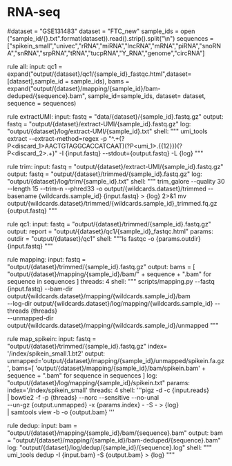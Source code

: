 # RNA-seq
#dataset = "GSE131483"
dataset = "FTC_new"
sample_ids = open ("sample_id/{}.txt".format(dataset)).read().strip().split("\n")
sequences = ["spikein_small","univec","rRNA","miRNA","lncRNA","mRNA","piRNA","snoRNA","snRNA","srpRNA","tRNA","tucpRNA","Y_RNA","genome","circRNA"]




rule all:
    input:
        qc1 = expand("output/{dataset}/qc1/{sample_id}_fastqc.html",dataset=[dataset],sample_id = sample_ids),
        bams = expand("output/{dataset}/mapping/{sample_id}/bam-deduped/{sequence}.bam", sample_id=sample_ids, dataset= dataset, sequence =  sequences)

rule extractUMI:
    input:
        fastq = "data/{dataset}/{sample_id}.fastq.gz"
    output:
        fastq = "output/{dataset}/extract-UMI/{sample_id}.fastq.gz" 
    log:
        "output/{dataset}/log/extract-UMI/{sample_id}.txt" 
    shell:
        """
        umi_tools extract --extract-method=regex  -p "^.+(?P<discard_1>AACTGTAGGCACCATCAAT)(?P<umi_1>.{{12}})(?P<discard_2>.+)" -I {input.fastq} --stdout={output.fastq} -L {log}
        """


rule trim:
    input:
        fastq = "output/{dataset}/extract-UMI/{sample_id}.fastq.gz"
    output:
        fastq = "output/{dataset}/trimmed/{sample_id}.fastq.gz"
    log:
        "output/{dataset}/log/trim/{sample_id}.txt"
    shell:
        """
        trim_galore --quality 30 --length 15 --trim-n --phred33 -o output/{wildcards.dataset}/trimmed --basename {wildcards.sample_id} {input.fastq} > {log} 2>&1
        mv output/{wildcards.dataset}/trimmed/{wildcards.sample_id}_trimmed.fq.gz {output.fastq}
        """


rule qc1:
    input:
        fastq = "output/{dataset}/trimmed/{sample_id}.fastq.gz"
    output:
        report = "output/{dataset}/qc1/{sample_id}_fastqc.html"
    params:
        outdir = "output/{dataset}/qc1"
    shell:
        """ls
        fastqc -o {params.outdir} {input.fastq}
        """

rule mapping:
    input:
        fastq = "output/{dataset}/trimmed/{sample_id}.fastq.gz"
    output:
        bams = [ "output/{dataset}/mapping/{sample_id}/bam/" + sequence + ".bam" for sequence in sequences ]
    threads:
        4
    shell:
        """
        scripts/mapping.py --fastq {input.fastq} --bam-dir output/{wildcards.dataset}/mapping/{wildcards.sample_id}/bam \
        --log-dir output/{wildcards.dataset}/log/mapping/{wildcards.sample_id} --threads {threads} \
        --unmapped-dir output/{wildcards.dataset}/mapping/{wildcards.sample_id}/unmapped
        """ 
        
        
rule map_spikein:
    input:
        fastq = "output/{dataset}/trimmed/{sample_id}.fastq.gz"
        index= '/index/spikein_small.1.bt2'
    output:
        unmapped='output/{dataset}/mapping/{sample_id}/unmapped/spikein.fa.gz',
        bams=[ 'output/{dataset}/mapping/{sample_id}/bam/spikein.bam' + sequence + ".bam" for sequence in sequences ]
    log:
        "output/{dataset}/log/mapping/{sample_id}/spikein.txt"
    params:
        index='/index/spikein_small'
    threads: 
        4
    shell:
        '''pigz -d -c {input.reads} \
        | bowtie2 -f -p {threads} --norc --sensitive --no-unal \
            --un-gz {output.unmapped} -x {params.index} - -S - > {log}\
        | samtools view -b -o {output.bam}
        '''



rule dedup:
    input:
        bam = "output/{dataset}/mapping/{sample_id}/bam/{sequence}.bam"
    output:
        bam = "output/{dataset}/mapping/{sample_id}/bam-deduped/{sequence}.bam"
    log:
        "output/{dataset}/log/dedup/{sample_id}/{sequence}.log"
    shell:
        """
        umi_tools dedup -I {input.bam} -S {output.bam} > {log}
        """
